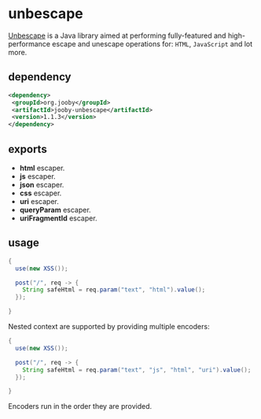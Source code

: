 # unbescape

<a href="https://github.com/unbescape/unbescape">Unbescape</a> is a Java library aimed at performing fully-featured and high-performance escape and unescape operations for: ```HTML```, ```JavaScript``` and lot more.

## dependency

```xml
<dependency>
 <groupId>org.jooby</groupId>
 <artifactId>jooby-unbescape</artifactId>
 <version>1.1.3</version>
</dependency>
```

## exports

* **html** escaper. 
* **js** escaper. 
* **json** escaper. 
* **css** escaper. 
* **uri** escaper. 
* **queryParam** escaper. 
* **uriFragmentId** escaper. 

## usage

```java
{
  use(new XSS());

  post("/", req -> {
    String safeHtml = req.param("text", "html").value();
  });

}
```

Nested context are supported by providing multiple encoders:

```java
{
  use(new XSS());

  post("/", req -> {
    String safeHtml = req.param("text", "js", "html", "uri").value();
  });

}
```

Encoders run in the order they are provided.
